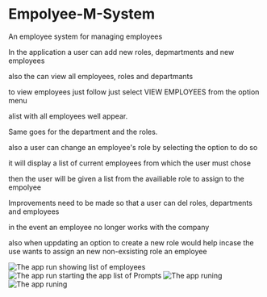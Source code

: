 # Empolyee-M-System
An employee system for managing employees 

In the application a user can add new roles, depmartments and new employees 

also the can view all employees, roles and departmants 

to view employees just follow just select VIEW EMPLOYEES from the option menu 

alist with all employees well appear. 

Same goes for the department and the roles.

also a user can change an employee's role by selecting the option to do so

it will display a list of current employees from which the user must chose 

then the user will be given a list from the availiable role to assign to the empolyee

Improvements need to be made so that a user can del roles, departments and employees 
 
 in the event an employee no longer works with the company 

also when uppdating an option to create a new role would help incase the use wants to assign an new non-exsisting role an employee   

![The app run showing list of employees]()
![The app run starting the app list of Prompts]()
![The app runing]()
![The app runing]()
